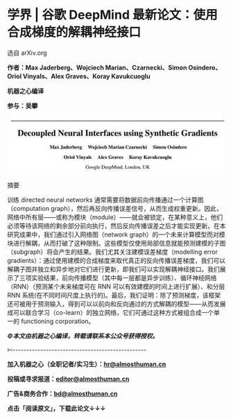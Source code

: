 # 学界 | 谷歌 DeepMind 最新论文：使用合成梯度的解耦神经接口

选自 arXiv.org

**作者：Max Jaderberg、Wojciech Marian、Czarnecki、Simon Osindero、Oriol Vinyals、Alex Graves、Koray Kavukcuoglu**

**机器之心编译**

**参与：吴攀**

![](img/6a3c67e5fb8d72ad66f20869022a7623.jpg)

摘要

训练 directed neural networks 通常需要将数据前向传播通过一个计算图（computation graph），然后再反向传播误差信号，从而生成权重更新。因此，网络中所有层——或称为模块（module）——就会被锁定，在某种意义上，他们必须等待该网络的剩余部分前向执行，然后反向传播误差之后才能实现更新。在本研究成果中，我们通过引入网络图（network graph）的一个未来计算模型而对模块进行解耦，从而打破了这种限制。这些模型仅使用局部信息就能预测建模的子图（subgraph）将会产生的结果。我们尤其关注建模误差梯度（modelling error gradients）：通过使用建模的合成梯度来取代真正的反向传播误差梯度，我们可以解耦子图并独立和异步地对它们进行更新，即我们可以实现解耦神经接口。我们展示了三项实验结果，前向传播模型（其中每一层都是异步训练）、循环神经网络（RNN）（预测某个未来梯度可在 RNN 可以有效建模的时间上进行扩展）、和分层 RNN 系统(在不同时间尺度上执行的)。最后，我们证明：除了预测梯度，该框架还可被用于预测输入，得到可以以前向和反向通过的方式解耦的模型——从而发展成可以联合学习（co-learn）的独立网络，它们可通过这种方式被组合成一个单一的 functioning corporation。

***©本文由机器之心编译，***转载请联系本公众号获得授权***。***

✄------------------------------------------------

**加入机器之心（全职记者/实习生）：hr@almosthuman.cn**

**投稿或寻求报道：editor@almosthuman.cn**

**广告&商务合作：bd@almosthuman.cn**

**点击「阅读原文」，下载此论文↓↓↓**
